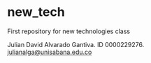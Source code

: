 # new_tech
First repository for new technologies class

Julian David Alvarado Gantiva. ID 0000229276. julianalga@unisabana.edu.co
